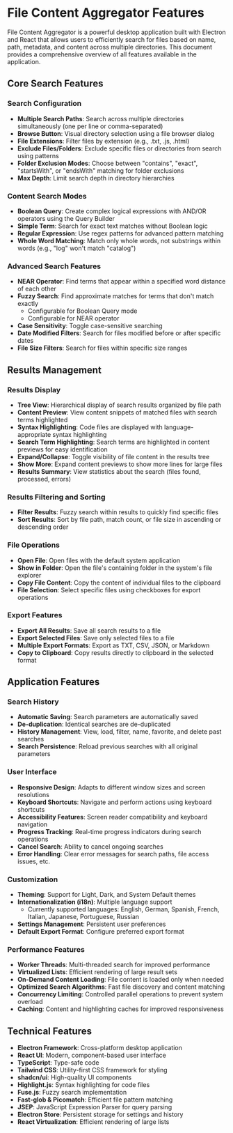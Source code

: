 # File Content Aggregator Features

File Content Aggregator is a powerful desktop application built with Electron and React that allows users to efficiently search for files based on name, path, metadata, and content across multiple directories. This document provides a comprehensive overview of all features available in the application.

## Core Search Features

### Search Configuration
- **Multiple Search Paths**: Search across multiple directories simultaneously (one per line or comma-separated)
- **Browse Button**: Visual directory selection using a file browser dialog
- **File Extensions**: Filter files by extension (e.g., .txt, .js, .html)
- **Exclude Files/Folders**: Exclude specific files or directories from search using patterns
- **Folder Exclusion Modes**: Choose between "contains", "exact", "startsWith", or "endsWith" matching for folder exclusions
- **Max Depth**: Limit search depth in directory hierarchies

### Content Search Modes
- **Boolean Query**: Create complex logical expressions with AND/OR operators using the Query Builder
- **Simple Term**: Search for exact text matches without Boolean logic
- **Regular Expression**: Use regex patterns for advanced pattern matching
- **Whole Word Matching**: Match only whole words, not substrings within words (e.g., "log" won't match "catalog")

### Advanced Search Features
- **NEAR Operator**: Find terms that appear within a specified word distance of each other
- **Fuzzy Search**: Find approximate matches for terms that don't match exactly
  - Configurable for Boolean Query mode
  - Configurable for NEAR operator
- **Case Sensitivity**: Toggle case-sensitive searching
- **Date Modified Filters**: Search for files modified before or after specific dates
- **File Size Filters**: Search for files within specific size ranges

## Results Management

### Results Display
- **Tree View**: Hierarchical display of search results organized by file path
- **Content Preview**: View content snippets of matched files with search terms highlighted
- **Syntax Highlighting**: Code files are displayed with language-appropriate syntax highlighting
- **Search Term Highlighting**: Search terms are highlighted in content previews for easy identification
- **Expand/Collapse**: Toggle visibility of file content in the results tree
- **Show More**: Expand content previews to show more lines for large files
- **Results Summary**: View statistics about the search (files found, processed, errors)

### Results Filtering and Sorting
- **Filter Results**: Fuzzy search within results to quickly find specific files
- **Sort Results**: Sort by file path, match count, or file size in ascending or descending order

### File Operations
- **Open File**: Open files with the default system application
- **Show in Folder**: Open the file's containing folder in the system's file explorer
- **Copy File Content**: Copy the content of individual files to the clipboard
- **File Selection**: Select specific files using checkboxes for export operations

### Export Features
- **Export All Results**: Save all search results to a file
- **Export Selected Files**: Save only selected files to a file
- **Multiple Export Formats**: Export as TXT, CSV, JSON, or Markdown
- **Copy to Clipboard**: Copy results directly to clipboard in the selected format

## Application Features

### Search History
- **Automatic Saving**: Search parameters are automatically saved
- **De-duplication**: Identical searches are de-duplicated
- **History Management**: View, load, filter, name, favorite, and delete past searches
- **Search Persistence**: Reload previous searches with all original parameters

### User Interface
- **Responsive Design**: Adapts to different window sizes and screen resolutions
- **Keyboard Shortcuts**: Navigate and perform actions using keyboard shortcuts
- **Accessibility Features**: Screen reader compatibility and keyboard navigation
- **Progress Tracking**: Real-time progress indicators during search operations
- **Cancel Search**: Ability to cancel ongoing searches
- **Error Handling**: Clear error messages for search paths, file access issues, etc.

### Customization
- **Theming**: Support for Light, Dark, and System Default themes
- **Internationalization (i18n)**: Multiple language support
  - Currently supported languages: English, German, Spanish, French, Italian, Japanese, Portuguese, Russian
- **Settings Management**: Persistent user preferences
- **Default Export Format**: Configure preferred export format

### Performance Features
- **Worker Threads**: Multi-threaded search for improved performance
- **Virtualized Lists**: Efficient rendering of large result sets
- **On-Demand Content Loading**: File content is loaded only when needed
- **Optimized Search Algorithms**: Fast file discovery and content matching
- **Concurrency Limiting**: Controlled parallel operations to prevent system overload
- **Caching**: Content and highlighting caches for improved responsiveness

## Technical Features

- **Electron Framework**: Cross-platform desktop application
- **React UI**: Modern, component-based user interface
- **TypeScript**: Type-safe code
- **Tailwind CSS**: Utility-first CSS framework for styling
- **shadcn/ui**: High-quality UI components
- **Highlight.js**: Syntax highlighting for code files
- **Fuse.js**: Fuzzy search implementation
- **Fast-glob & Picomatch**: Efficient file pattern matching
- **JSEP**: JavaScript Expression Parser for query parsing
- **Electron Store**: Persistent storage for settings and history
- **React Virtualization**: Efficient rendering of large lists
